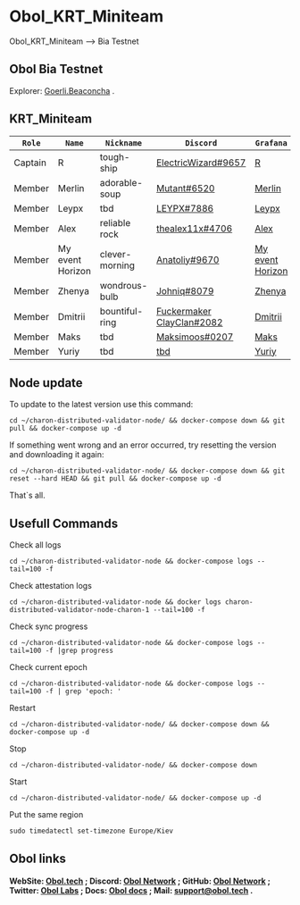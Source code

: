 # Obol_KRT_Miniteam
Obol_KRT_Miniteam --> Bia Testnet

Obol Bia Testnet
-------------------
Explorer: [Goerli.Beaconcha](https://goerli.beaconcha.in/validator/0x880bdc66b6baa7189610f753b90df476e0e9c032523ba17d0be89a5e9e92c6ec0b3279654c3ad897b857a15625bb3dd6#deposits) .

KRT_Miniteam
------------
`Role` | `Name` | `Nickname` | `Discord` | `Grafana`
--- | --- | --- | --- | ---
Captain | R | tough-ship | [ElectricWizard#9657](https://discord.com/users/194132632496373760) | [R](http://65.109.28.243:3000/d/singlenode/single-charon-node-dashboard?orgId=1&refresh=10s)
Member | Merlin | adorable-soup | [Mutant#6520](https://discord.com/users/877965122595868722) | [Merlin](http://178.150.62.251:3000/d/singlenode/single-charon-node-dashboard?orgId=1&refresh=10s)
Member | Leypx | tbd | [LEYPX#7886](https://discord.com/users/401855964745302046) | [Leypx](tbd)
Member | Alex | reliable rock | [thealex11x#4706](https://discord.com/users/824364194580529172) | [Alex](http://94.158.152.162:3000/d/singlenode/single-charon-node-dashboard?orgId=1&refresh=10s)
Member | My event Horizon | clever-morning | [Anatoliy#9670](https://discord.com/users/883017726661120001) | [My event Horizon](http://65.109.112.11:3000/d/singlenode/single-charon-node-dashboard?orgId=1&refresh=10s)
Member | Zhenya | wondrous-bulb | [Johniq#8079](https://discord.com/users/304260322699640833) | [Zhenya](http://95.217.144.113:3333/d/singlenode/single-charon-node-dashboard?orgId=1&refresh=10s)
Member | Dmitrii | bountiful-ring | [Fuckermaker ClayClan#2082](https://discord.com/users/867052848735191070) | [Dmitrii](http://65.109.58.243:3000/d/singlenode/single-charon-node-dashboard?orgId=1&refresh=10s)
Member | Maks | tbd | [Maksimoos#0207](https://discord.com/users/598959147794563081) | [Maks](tbd)
Member | Yuriy | tbd | [tbd](tbd) | [Yuriy](tbd)

Node update
-----------
To update to the latest version use this command:
```
cd ~/charon-distributed-validator-node/ && docker-compose down && git pull && docker-compose up -d
```
If something went wrong and an error occurred, try resetting the version and downloading it again:
```
cd ~/charon-distributed-validator-node/ && docker-compose down && git reset --hard HEAD && git pull && docker-compose up -d
```
That`s all.

Usefull Commands
----------------
Check all logs
```
cd ~/charon-distributed-validator-node && docker-compose logs --tail=100 -f
```
Check attestation logs
```
cd ~/charon-distributed-validator-node && docker logs charon-distributed-validator-node-charon-1 --tail=100 -f
```
Check sync progress
```
cd ~/charon-distributed-validator-node && docker-compose logs --tail=100 -f |grep progress
```
Check current epoch
```
cd ~/charon-distributed-validator-node && docker-compose logs --tail=100 -f | grep 'epoch: '
```
Restart
```
cd ~/charon-distributed-validator-node/ && docker-compose down && docker-compose up -d
```
Stop
```
cd ~/charon-distributed-validator-node/ && docker-compose down
```
Start
```
cd ~/charon-distributed-validator-node/ && docker-compose up -d
```
Put the same region
```
sudo timedatectl set-timezone Europe/Kiev
```

Obol links
----------
#### WebSite: [Obol.tech](https://obol.tech/) ; Discord: [Obol Network](https://discord.com/invite/n6ebKsX46w) ; GitHub: [Obol Network](https://github.com/ObolNetwork) ; Twitter: [Obol Labs](https://twitter.com/ObolNetwork) ; Docs: [Obol docs](https://docs.obol.tech/) ; Mail: support@obol.tech .
